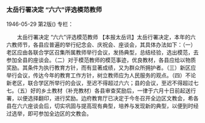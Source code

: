 ### 太岳行署决定  “六六”评选模范教师

1946-05-29
第2版()
专栏：

　　太岳行署决定
    “六六”评选模范教师
    【本报太岳讯】太岳行署决定，本年的六六教师节，各县应普遍的举行纪念会、庆祝会、座谈会，其具体办法如下：（一）老区应由各联合学区召集所属教师举行会议，发扬典型，总结经验，选出模范，去参加全县的座谈会。（二）对于模范教师的模范事迹，优良教材，各县应给以物质奖励。其条件为执行教育方针，而有显著成绩，又为群众所拥护者。（三）新区应举行会议，传达今年的教育工作方针，树立教师应为人民服务的观点。（四）不论新老区，联合学区所举行的会议，至迟不得超过六六；县的会议，至迟不得超过七七。（五）好的乡土教材（补充教材）各县审查奖励后，一律于六月十日前起送行署，以便选择翻印，进行奖励。边府教育厅已决定于今冬召开全边区文教会，希各县在六六座谈会后，切实巩固与提高现有典型，培养与发现新的典型，以便到时经过选举，即可参加全边区的文教会。
